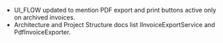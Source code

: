 - UI_FLOW updated to mention PDF export and print buttons active only on archived invoices.
- Architecture and Project Structure docs list IInvoiceExportService and PdfInvoiceExporter.
